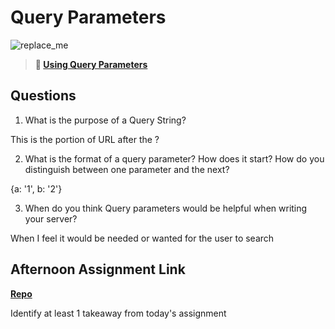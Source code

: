 # Query Parameters

![replace_me](https://codeworks.blob.core.windows.net/public/assets/img/illustrations/placeholder.svg)

> **📖 [Using Query Parameters](https://codeworksacademy.com/fs-student-guide/resources/wk5/01-Query-Parameters)**

## Questions

1. What is the purpose of a Query String?

This is the portion of URL after the ?

2. What is the format of a query parameter? How does it start? How do you distinguish between one parameter and the next?

{a: '1', b: '2'}

3. When do you think Query parameters would be helpful when writing your server?

When I feel it would be needed or wanted for the user to search

## Afternoon Assignment Link

**[Repo](https://github.com/jon-cron/burgershack.git)**

Identify at least 1 takeaway from today's assignment
